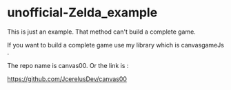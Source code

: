 # unofficial-Zelda_example



This is just an example.
That method can't build a complete game.

If you want to build a complete game use my library
which is canvasgameJs .

The repo name is canvas00.
Or the link is :

https://github.com/JcerelusDev/canvas00


